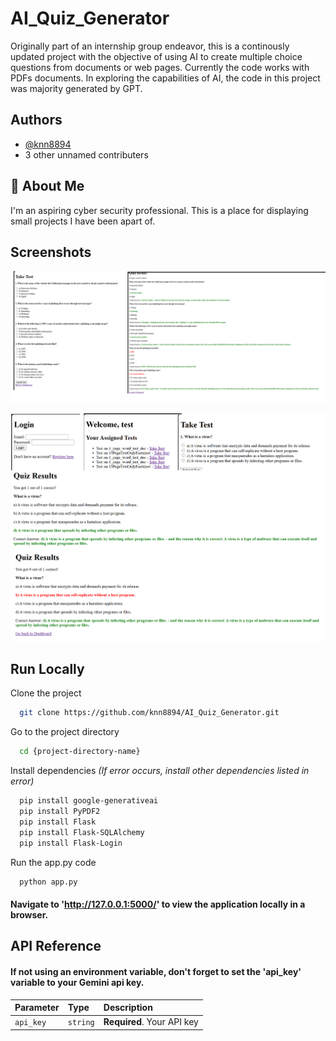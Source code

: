 
# AI_Quiz_Generator

Originally part of an internship group endeavor, this is a continously updated project with the objective of using AI to create multiple choice questions from documents or web pages. Currently the code works with PDFs documents. In exploring the capabilities of AI, the code in this project was majority generated by GPT. 


## Authors

- [@knn8894](https://github.com/knn8894)
- 3 other unnamed contributers


## 🚀 About Me
I'm an aspiring cyber security professional. This is a place for displaying small projects I have been apart of.

## Screenshots

![App Screenshot](https://raw.githubusercontent.com/knn8894/AI_Quiz_Generator/9d7d7dee671f6521cd515f3adb5aab127aee38ac/workflow2.png)

![App Screenshot](https://github.com/knn8894/AI_Quiz_Generator/blob/main/workflow.png?raw=true)
## Run Locally

Clone the project

```bash
  git clone https://github.com/knn8894/AI_Quiz_Generator.git
```

Go to the project directory

```bash
  cd {project-directory-name}
```

Install dependencies
*(If error occurs, install other dependencies listed in error)*

```bash
  pip install google-generativeai
  pip install PyPDF2
  pip install Flask
  pip install Flask-SQLAlchemy
  pip install Flask-Login
```

Run the app.py code

```bash
  python app.py
```

#### Navigate to 'http://127.0.0.1:5000/' to view the application locally in a browser.
## API Reference

#### If not using an environment variable, don't forget to set the 'api_key' variable to your Gemini api key.


| Parameter | Type     | Description                |
| :-------- | :------- | :------------------------- |
| `api_key` | `string` | **Required**. Your API key |
